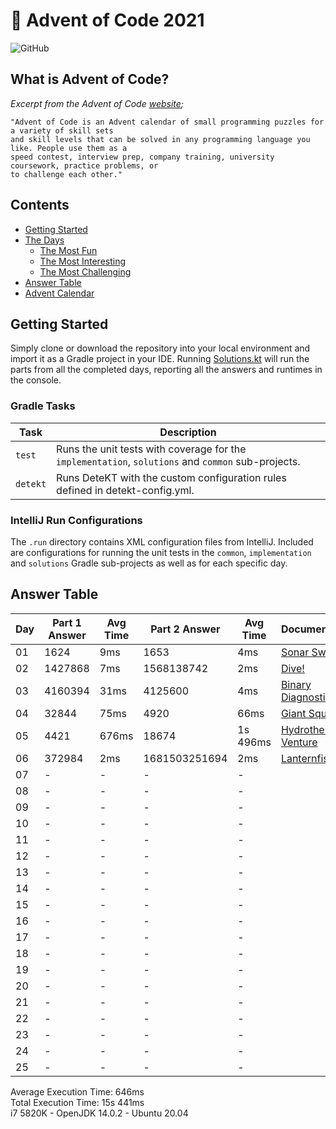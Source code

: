 # :christmas_tree: Advent of Code 2021

![GitHub](https://img.shields.io/badge/stars-02%2F50-yellow)

## What is Advent of Code?

_Excerpt from the Advent of Code [website](https://adventofcode.com/2020/about);_

    "Advent of Code is an Advent calendar of small programming puzzles for a variety of skill sets
    and skill levels that can be solved in any programming language you like. People use them as a
    speed contest, interview prep, company training, university coursework, practice problems, or
    to challenge each other."

## Contents
* [Getting Started](#getting-started)
* [The Days](#the-days)
    * [The Most Fun](#the-most-fun)
    * [The Most Interesting](#the-most-interesting)
    * [The Most Challenging](#the-most-challenging)
* [Answer Table](#answer-table)
* [Advent Calendar](#advent-calendar)

## Getting Started
Simply clone or download the repository into your local environment and import it as a Gradle project in your IDE.
Running [Solutions.kt](https://git.io/JII6v) will run the parts from all the completed days, reporting all the
answers and runtimes in the console.

### Gradle Tasks
| Task      | Description                                                                                        |
|-----------|----------------------------------------------------------------------------------------------------|
| `test`    | Runs the unit tests with coverage for the `implementation`, `solutions` and `common` sub-projects. |
| `detekt`  | Runs DeteKT with the custom configuration rules defined in detekt-config.yml.                      |

### IntelliJ Run Configurations
The `.run` directory contains XML configuration files from IntelliJ. Included are configurations for running the unit
tests in the `common`, `implementation` and `solutions` Gradle sub-projects as well as for each specific day.

## Answer Table

| Day | Part 1 Answer | Avg Time | Part 2 Answer | Avg Time | Documentation                        |
|-----|---------------|----------|---------------|----------|--------------------------------------|
| 01  | 1624          | 9ms      | 1653          | 4ms      | [Sonar Sweep](docs/DAY1.MD)          |
| 02  | 1427868       | 7ms      | 1568138742    | 2ms      | [Dive!](docs/DAY2.MD)                |
| 03  | 4160394       | 31ms     | 4125600       | 4ms      | [Binary Diagnostic](docs/DAY3.MD)    |
| 04  | 32844         | 75ms     | 4920          | 66ms     | [Giant Squid](docs/DAY4.MD)          |
| 05  | 4421          | 676ms    | 18674         | 1s 496ms | [Hydrothermal Venture](docs/DAY5.MD) |
| 06  | 372984        | 2ms      | 1681503251694 | 2ms      | [Lanternfish](docs/DAY6.MD)          |
| 07  | -             | -        | -             | -        | [](docs/DAY7.MD)                     |
| 08  | -             | -        | -             | -        | [](docs/DAY8.MD)                     |
| 09  | -             | -        | -             | -        | [](docs/DAY9.MD)                     |
| 10  | -             | -        | -             | -        | [](docs/DAY10.MD)                    |
| 11  | -             | -        | -             | -        | [](docs/DAY11.MD)                    |
| 12  | -             | -        | -             | -        | [](docs/DAY12.MD)                    |
| 13  | -             | -        | -             | -        | [](docs/DAY13.MD)                    |
| 14  | -             | -        | -             | -        | [](docs/DAY14.MD)                    |
| 15  | -             | -        | -             | -        | [](docs/DAY15.MD)                    |
| 16  | -             | -        | -             | -        | [](docs/DAY16.MD)                    |
| 17  | -             | -        | -             | -        | [](docs/DAY17.MD)                    |
| 18  | -             | -        | -             | -        | [](docs/DAY18.MD)                    |
| 19  | -             | -        | -             | -        | [](docs/DAY19.MD)                    |
| 20  | -             | -        | -             | -        | [](docs/DAY20.MD)                    |
| 21  | -             | -        | -             | -        | [](docs/DAY21.MD)                    |
| 22  | -             | -        | -             | -        | [](docs/DAY22.MD)                    |
| 23  | -             | -        | -             | -        | [](docs/DAY23.MD)                    |
| 24  | -             | -        | -             | -        | [](docs/DAY24.MD)                    |
| 25  | -             | -        | -             | -        | [](docs/DAY25.MD)                    |

Average Execution Time: 646ms \
Total Execution Time: 15s 441ms \
i7 5820K - OpenJDK 14.0.2 - Ubuntu 20.04
